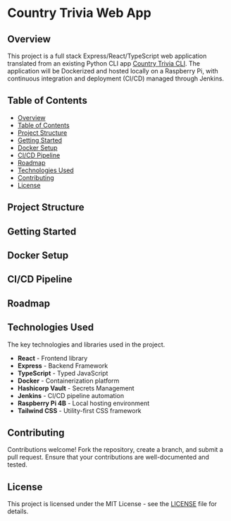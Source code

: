 # **Country Trivia Web App**

## **Overview**

This project is a full stack Express/React/TypeScript web application translated from an existing Python CLI app [Country Trivia CLI](https://github.com/rajivghandi767/country-trivia). The application will be Dockerized and hosted locally on a Raspberry Pi, with continuous integration and deployment (CI/CD) managed through Jenkins.

## **Table of Contents**

- [Overview](#overview)
- [Table of Contents](#table-of-contents)
- [Project Structure](#project-structure)
- [Getting Started](#getting-started)
- [Docker Setup](#docker-setup)
- [CI/CD Pipeline](#cicd-pipeline)
- [Roadmap](#roadmap)
- [Technologies Used](#technologies-used)
- [Contributing](#contributing)
- [License](#license)

## **Project Structure**

## **Getting Started**

## **Docker Setup**

## **CI/CD Pipeline**

## **Roadmap**

## **Technologies Used**

The key technologies and libraries used in the project.

- **React** - Frontend library
- **Express** - Backend Framework
- **TypeScript** - Typed JavaScript
- **Docker** - Containerization platform
- **Hashicorp Vault** - Secrets Management
- **Jenkins** - CI/CD pipeline automation
- **Raspberry Pi 4B** - Local hosting environment
- **Tailwind CSS** - Utility-first CSS framework

## **Contributing**

Contributions welcome! Fork the repository, create a branch, and submit a pull request. Ensure that your contributions are well-documented and tested.

## **License**

This project is licensed under the MIT License - see the [LICENSE](LICENSE) file for details.
